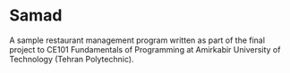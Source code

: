 # Samad
A sample restaurant management program written as part of the final project to CE101 Fundamentals of Programming at Amirkabir University of Technology (Tehran Polytechnic).
